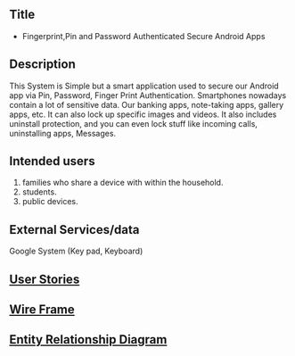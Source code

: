 ## Title

* Fingerprint,Pin and Password Authenticated Secure Android Apps

## Description

This System is Simple but a smart application used to secure our Android app via Pin, Password, Finger Print Authentication. Smartphones nowadays contain a lot of sensitive data. Our banking apps, note-taking apps, gallery apps, etc.
It can also lock up specific images and videos. It also includes uninstall protection, and you can even lock stuff like incoming calls, uninstalling apps, Messages.


## Intended users
 1. families who share a device with within the household.
 2. students.
 3. public devices.
 
 ## External Services/data
Google System (Key pad, Keyboard)

 
 ## [User Stories](./user-stories.md)
 
 ## [Wire Frame](wireframe.md)
 
 ## [Entity Relationship Diagram](erd.md)
